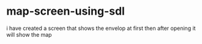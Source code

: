 # map-screen-using-sdl
i have created a screen that shows the envelop at first then after opening it will show the map 
